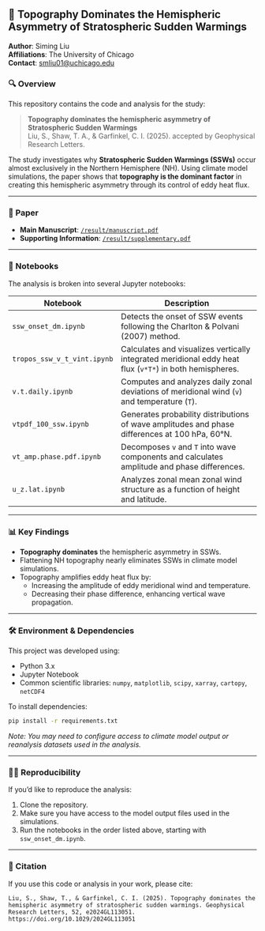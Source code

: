 ## 📘 Topography Dominates the Hemispheric Asymmetry of Stratospheric Sudden Warmings

**Author**: Siming Liu  
**Affiliations**: The University of Chicago  
**Contact**: smliu01@uchicago.edu

### 🔍 Overview

This repository contains the code and analysis for the study:

> **Topography dominates the hemispheric asymmetry of Stratospheric Sudden Warmings**  
> Liu, S., Shaw, T. A., & Garfinkel, C. I. (2025). accepted by Geophysical Research Letters.

The study investigates why **Stratospheric Sudden Warmings (SSWs)** occur almost exclusively in the Northern Hemisphere (NH). Using climate model simulations, the paper shows that **topography is the dominant factor** in creating this hemispheric asymmetry through its control of eddy heat flux.

---

### 📄 Paper

- **Main Manuscript**: [`/result/manuscript.pdf`](./manuscript.pdf)  
- **Supporting Information**: [`/result/supplementary.pdf`](./supplementary.pdf)

---

### 📂 Notebooks

The analysis is broken into several Jupyter notebooks:

| Notebook | Description |
|----------|-------------|
| `ssw_onset_dm.ipynb` | Detects the onset of SSW events following the Charlton & Polvani (2007) method. |
| `tropos_ssw_v_t_vint.ipynb` | Calculates and visualizes vertically integrated meridional eddy heat flux (`v*T*`) in both hemispheres. |
| `v.t.daily.ipynb` | Computes and analyzes daily zonal deviations of meridional wind (`v`) and temperature (`T`). |
| `vtpdf_100_ssw.ipynb` | Generates probability distributions of wave amplitudes and phase differences at 100 hPa, 60°N. |
| `vt_amp.phase.pdf.ipynb` | Decomposes `v` and `T` into wave components and calculates amplitude and phase differences. |
| `u_z.lat.ipynb` | Analyzes zonal mean zonal wind structure as a function of height and latitude. |

---

### 📊 Key Findings

- **Topography dominates** the hemispheric asymmetry in SSWs.
- Flattening NH topography nearly eliminates SSWs in climate model simulations.
- Topography amplifies eddy heat flux by:
  - Increasing the amplitude of eddy meridional wind and temperature.
  - Decreasing their phase difference, enhancing vertical wave propagation.

---

### 🛠️ Environment & Dependencies

This project was developed using:

- Python 3.x
- Jupyter Notebook
- Common scientific libraries: `numpy`, `matplotlib`, `scipy`, `xarray`, `cartopy`, `netCDF4`

To install dependencies:
```bash
pip install -r requirements.txt
```

*Note: You may need to configure access to climate model output or reanalysis datasets used in the analysis.*

---

### 🧑‍🔬 Reproducibility

If you’d like to reproduce the analysis:

1. Clone the repository.
2. Make sure you have access to the model output files used in the simulations.
3. Run the notebooks in the order listed above, starting with `ssw_onset_dm.ipynb`.

---

### 📘 Citation

If you use this code or analysis in your work, please cite:

```
Liu, S., Shaw, T., & Garfinkel, C. I. (2025). Topography dominates the hemispheric asymmetry of stratospheric sudden warmings. Geophysical Research Letters, 52, e2024GL113051.
https://doi.org/10.1029/2024GL113051
```
